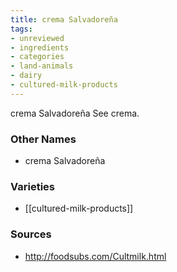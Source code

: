 ```yaml
---
title: crema Salvadoreña
tags:
- unreviewed
- ingredients
- categories
- land-animals
- dairy
- cultured-milk-products
---
```

crema Salvadoreña See crema.

### Other Names

* crema Salvadoreña

### Varieties

* [[cultured-milk-products]]

### Sources
* http://foodsubs.com/Cultmilk.html
